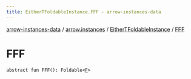 ```yaml
---
title: EitherTFoldableInstance.FFF - arrow-instances-data
---
```


[arrow-instances-data](../../index.html) / [arrow.instances](../index.html) / [EitherTFoldableInstance](index.html) / [FFF](./-f-f-f.html)

# FFF

`abstract fun FFF(): Foldable<`[`F`](index.html#F)`>`